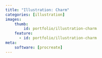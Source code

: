 ```yaml
---
title: "Illustration: Charm"
categories: [illustration]
images:
    thumb:
        id: portfolio/illustration-charm
    feature:
      - id: portfolio/illustration-charm
meta:
    software: [procreate]
---
```


